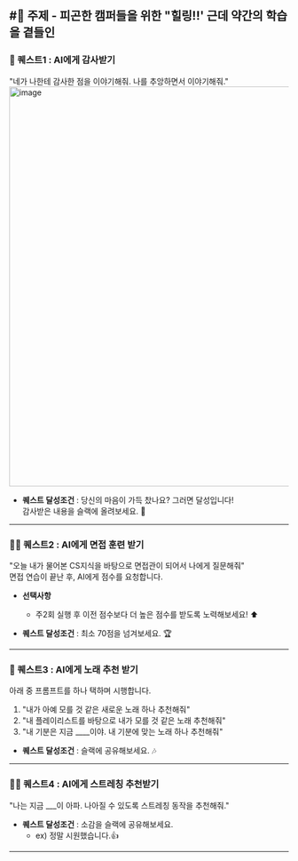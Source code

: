 #🥱 주제 - 피곤한 캠퍼들을 위한 "힐링!!' 근데 약간의 학습을 곁들인
---

### 🥇 퀘스트1 : AI에게 감사받기

"네가 나한테 감사한 점을 이야기해줘. 나를 추앙하면서 이야기해줘."  
<img width="1280" height="720" alt="image" src="https://gist.github.com/user-attachments/assets/788948cb-fcb5-4e28-a1f4-133f20b70358" />


- **퀘스트 달성조건** : 당신의 마음이 가득 찼나요? 그러면 달성입니다!  
  감사받은 내용을 슬랙에 올려보세요. 💌

---

### 🧑‍💻 퀘스트2 : AI에게 면접 훈련 받기

"오늘 내가 물어본 CS지식을 바탕으로 면접관이 되어서 나에게 질문해줘"  
면접 연습이 끝난 후, AI에게 점수를 요청합니다.

- **선택사항**
    - 주2회 실행 후 이전 점수보다 더 높은 점수를 받도록 노력해보세요! ⬆️

- **퀘스트 달성조건** : 최소 70점을 넘겨보세요. 🏆

---

### 🎵 퀘스트3 : AI에게 노래 추천 받기

아래 중 프롬프트를 하나 택하며 시행합니다.
1. "내가 아예 모를 것 같은 새로운 노래 하나 추천해줘"
2. "내 플레이리스트를 바탕으로 내가 모를 것 같은 노래 추천해줘"
3. "내 기분은 지금 ____이야. 내 기분에 맞는 노래 하나 추천해줘"

- **퀘스트 달성조건** : 슬랙에 공유해보세요. 🎶

---

### 🧘‍♂️ 퀘스트4 : AI에게 스트레칭 추천받기

"나는 지금 ___이 아파. 나아질 수 있도록 스트레칭 동작을 추천해줘."

- **퀘스트 달성조건** : 소감을 슬랙에 공유해보세요.  
  - ex) 정말 시원했습니다.👍

---